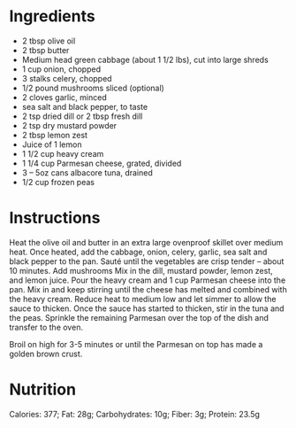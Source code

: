 # Ingredients

- 2 tbsp olive oil
- 2 tbsp butter
- Medium head green cabbage (about 1 1/2 lbs), cut into large shreds
- 1 cup onion, chopped
- 3 stalks celery, chopped
- 1/2 pound mushrooms sliced (optional)
- 2 cloves garlic, minced
- sea salt and black pepper, to taste
- 2 tsp dried dill or 2 tbsp fresh dill
- 2 tsp dry mustard powder
- 2 tbsp lemon zest
- Juice of 1 lemon
- 1 1/2 cup heavy cream
- 1 1/4 cup Parmesan cheese, grated, divided
- 3 – 5oz cans albacore tuna, drained
- 1/2 cup frozen peas

# Instructions

Heat the olive oil and butter in an extra large ovenproof skillet over medium heat.
Once heated, add the cabbage, onion, celery, garlic, sea salt and black pepper to the pan.
Sauté until the vegetables are crisp tender – about 10 minutes. Add mushrooms
Mix in the dill, mustard powder, lemon zest, and lemon juice.
Pour the heavy cream and 1 cup Parmesan cheese into the pan. Mix in and keep stirring until the cheese has melted and combined with the heavy cream.
Reduce heat to medium low and let simmer to allow the sauce to thicken.
Once the sauce has started to thicken, stir in the tuna and the peas.
Sprinkle the remaining Parmesan over the top of the dish and transfer to the oven.

Broil on high for 3-5 minutes or until the Parmesan on top has made a golden brown crust.

# Nutrition

Calories: 377;
Fat: 28g;
Carbohydrates: 10g;
Fiber: 3g;
Protein: 23.5g
